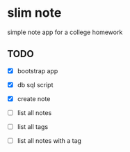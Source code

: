 # slim note

simple note app for a college homework

## TODO

- [x] bootstrap app
- [x] db sql script
- [x] create note
- [ ] list all notes
- [ ] list all tags
- [ ] list all notes with a tag

